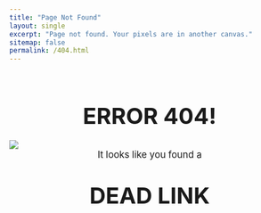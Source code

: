 ```yaml
---
title: "Page Not Found"
layout: single
excerpt: "Page not found. Your pixels are in another canvas."
sitemap: false
permalink: /404.html
---
```


<br />

# **<center><big><big>ERROR 404!</big></big></center>**

<img src="{{ site.url }}{{ site.baseurl }}/images/cucco1.jpg">

<center><big>It looks like you found a</big></center>

# **<center><big><big>DEAD LINK</big></big></center>**
